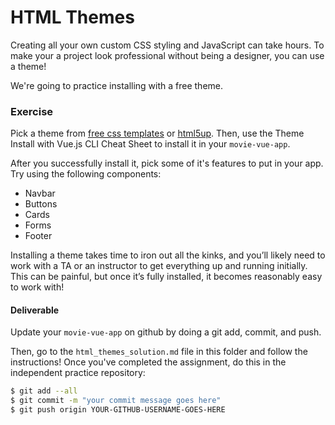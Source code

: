 # HTML Themes

Creating all your own custom CSS styling and JavaScript can take hours. To make your a project look professional without being a designer, you can use a theme! 

We're going to practice installing with a free theme.


### Exercise

Pick a theme from [free css templates](https://www.free-css.com/free-css-templates) or [html5up](https://html5up.net/). Then, use the Theme Install with Vue.js CLI Cheat Sheet to install it in your `movie-vue-app`. 

After you successfully install it, pick some of it's features to put in your app. Try using the following components:

- Navbar
- Buttons
- Cards
- Forms
- Footer

Installing a theme takes time to iron out all the kinks, and you’ll likely need to work with a TA or an instructor to get everything up and running initially. This can be painful, but once it’s fully installed, it becomes reasonably easy to work with!

#### Deliverable
Update your `movie-vue-app` on github by doing a git add, commit, and push.

Then, go to the `html_themes_solution.md` file in this folder and follow the instructions! Once you've completed the assignment, do this in the independent practice repository:

```bash
$ git add --all
$ git commit -m "your commit message goes here"
$ git push origin YOUR-GITHUB-USERNAME-GOES-HERE
```